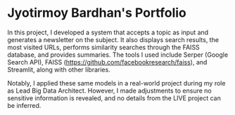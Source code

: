 # Jyotirmoy Bardhan's Portfolio

In this project, I developed a system that accepts a topic as input and generates a newsletter on the subject. It also displays search results, the most visited URLs, performs similarity searches through the FAISS database, and provides summaries. The tools I used include Serper (Google Search API), FAISS (https://github.com/facebookresearch/faiss), and Streamlit, along with other libraries.

Notably, I applied these same models in a real-world project during my role as Lead Big Data Architect. However, I made adjustments to ensure no sensitive information is revealed, and no details from the LIVE project can be inferred.